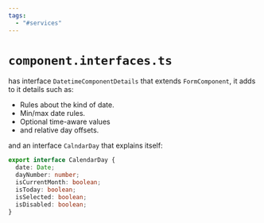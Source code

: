 ```yaml
---
tags:
  - "#services"
---
```

# `component.interfaces.ts`

has interface `DatetimeComponentDetails` that extends `FormComponent`, it adds to it details such as:
- Rules about the kind of date.
- Min/max date rules.
- Optional time-aware values
- and relative day offsets.

and an interface `CalndarDay` that explains itself:
```ts
export interface CalendarDay {
  date: Date;
  dayNumber: number;
  isCurrentMonth: boolean;
  isToday: boolean;
  isSelected: boolean;
  isDisabled: boolean;
}
```